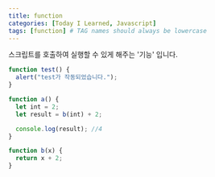 ```yaml
---
title: function
categories: [Today I Learned, Javascript]
tags: [function] # TAG names should always be lowercase
---
```


스크립트를 호출하여 실행할 수 있게 해주는 '기능' 입니다.

```js
function test() {
  alert("test가 작동되었습니다.");
}
```

```js
function a() {
  let int = 2;
  let result = b(int) + 2;

  console.log(result); //4
}

function b(x) {
  return x + 2;
}
```
